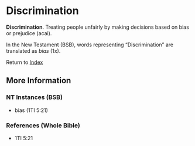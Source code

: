 # Discrimination
**Discrimination**. 
Treating people unfairly by making decisions based on bias or prejudice (acai). 




In the New Testament (BSB), words representing “Discrimination” are translated as 
*bias* (1x). 


Return to [Index](00-Index.md)

## More Information

### NT Instances (BSB)

* bias (1TI 5:21)



### References (Whole Bible)

* 1TI 5:21



